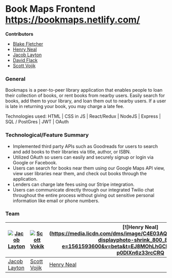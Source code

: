 # Book Maps Frontend https://bookmaps.netlify.com/

**Contributors**

- [Blake Fletcher](https://github.com/blkfltchr)
- [Henry Neal](https://github.com/henron1)
- [Jacob Layton](https://github.com/JacobLayton)
- [David Flack](https://github.com/Zooheck)
- [Scott Vojik](https://github.com/sk-vojik)

### General

Bookmaps is a peer-to-peer library application that enables people to loan their collection of books, or rent books from nearby users. Easily search for books, add them to your library, and loan them out to nearby users. If a user is late in returning your book, you may charge a late fee.

Technologies used: HTML | CSS in JS | React/Redux | NodeJS | Express | SQL / PostGres | JWT | OAuth

### Technological/Feature Summary

- Implemented third party APIs such as Goodreads for users to search and add books to their libraries via title, author, or ISBN.
- Utilized OAuth so users can easily and securely signup or login via Google or Facebook.
- Users can search for books near them using our Google Maps API view, view user libraries near them, and check out books through the application.
- Lenders can charge late fees using our Stripe integration.
- Users can communicate directly through our integrated Twilio chat throughout the entire process without giving out sensitive personal information like email or phone numbers.

### Team

| [![Jacob Layton](https://avatars0.githubusercontent.com/u/37566312?s=460&v=4)](https://github.com/JacobLayton) | [![Scott Vokik](https://avatars2.githubusercontent.com/u/42751802?s=460&v=4)](https://github.com/sk-vojik) | [![Henry Neal](https://media.licdn.com/dms/image/C4E03AQGWcgcV6Q5_Dw/profile-displayphoto-shrink_800_800/0?e=1561593600&v=beta&t=EJ8MOhLhGCFf-sjxvYgM4t0TptR-p0DlXn6z33rcCRQ | width=134)](https://github.com/henron1)        | [![Blake Fletcher](https://avatars3.githubusercontent.com/u/27979651?s=400&v=4)](https://github.com/blkfltchr) | [![David Flack](https://media.licdn.com/dms/image/C5603AQGnOSz0Yq14ww/profile-displayphoto-shrink_800_800/0?e=1561593600&v=beta&t=ORmPXWAmZYH-Z3Pt2Y8i2W-OIUzraA-jPa5tF7nkUhc | width=134)](https://github.com/Zooheck) |
| -------------------------------------------------------------------------------------------------------------- | ---------------------------------------------------------------------------------------------------------- | ---------------------------------------------------------------------------------------------------------------------------------------------------------------------------- | ---------------------------------------------- | -------------------------------------------------------------------------------------------------------------- | ----------------------------------------------------------------------------------------------------------------------------------------------------------------------------- | --------------------------------------- |
| [Jacob Layton](https://github.com/JacobLayton)                                                                 | [Scott Vojik](https://github.com/sk-vojik)                                                                 | [Henry Neal](https://github.com/henron1)                                                                                                                                     | [Blake Fletcher](https://github.com/blkfltchr) | [David Flack](https://github.com/Zooheck)                                                                      |
